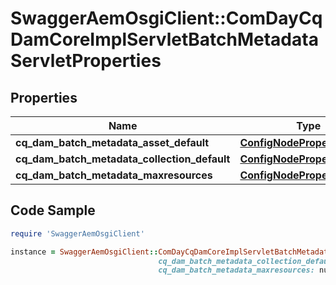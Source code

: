 # SwaggerAemOsgiClient::ComDayCqDamCoreImplServletBatchMetadataServletProperties

## Properties

Name | Type | Description | Notes
------------ | ------------- | ------------- | -------------
**cq_dam_batch_metadata_asset_default** | [**ConfigNodePropertyArray**](ConfigNodePropertyArray.md) |  | [optional] 
**cq_dam_batch_metadata_collection_default** | [**ConfigNodePropertyArray**](ConfigNodePropertyArray.md) |  | [optional] 
**cq_dam_batch_metadata_maxresources** | [**ConfigNodePropertyInteger**](ConfigNodePropertyInteger.md) |  | [optional] 

## Code Sample

```ruby
require 'SwaggerAemOsgiClient'

instance = SwaggerAemOsgiClient::ComDayCqDamCoreImplServletBatchMetadataServletProperties.new(cq_dam_batch_metadata_asset_default: null,
                                 cq_dam_batch_metadata_collection_default: null,
                                 cq_dam_batch_metadata_maxresources: null)
```


